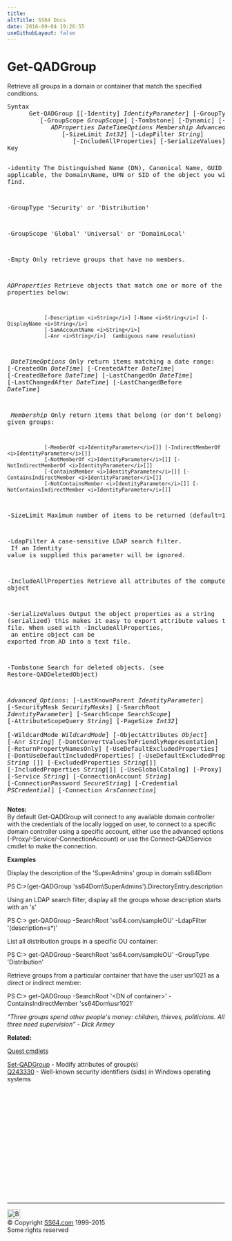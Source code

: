 ```yaml
---
title:
altTitle: SS64 Docs
date: 2016-09-04 19:26:55
useGithubLayout: false
---
```

<!-- #BeginLibraryItem "/Library/head_ps.lbi" --><!-- #EndLibraryItem --><h1>Get-QADGroup</h1> 
<p>Retrieve all groups in a domain or container that match the specified conditions.</p>
<pre>Syntax
      Get-QADGroup [[-Identity] <i>IdentityParameter</i>] [-GroupType <i>GroupType</i>]
         [-GroupScope <i>GroupScope</i>] [-Tombstone] [-Dynamic] [-Empty]
            <i>ADProperties</i> <i>DateTimeOptions Membership</i> <i>Advanced_Options</i>
               [-SizeLimit <i>Int32</i>] [-LdapFilter <i>String</i>]
                  [-IncludeAllProperties] [-SerializeValues] 
Key

   -identity    The Distinguished Name (DN), Canonical Name, GUID or, where applicable,
                the Domain\Name, UPN or SID of the object you wish to find. 

   -GroupType   'Security' or 'Distribution' 

   -GroupScope  'Global' 'Universal' or 'DomainLocal' 

   -Empty       Only retrieve groups that have no members.

   <i>ADProperties</i> Retrieve objects that match one or more of the properties below:
 
                [-Description <i>String</i>] [-Name <i>String</i>] [-DisplayName <i>String</i>]
                [-SamAccountName <i>String</i>] 
                [-Anr <i>String</i>]  (ambiguous name resolution)

<i>   DateTimeOptions</i>
                Only return items matching a date range:
                [-CreatedOn <i>DateTime</i>] [-CreatedAfter <i>DateTime</i>] [-CreatedBefore <i>DateTime</i>]
                [-LastChangedOn <i>DateTime</i>] [-LastChangedAfter <i>DateTime</i>] [-LastChangedBefore <i>DateTime</i>]

<i>   Membership</i>
                Only return items that belong (or don't belong) to given groups:

                [-MemberOf <i>IdentityParameter</i>[]] [-IndirectMemberOf <i>IdentityParameter</i>[]] 
                [-NotMemberOf <i>IdentityParameter</i>[]] [-NotIndirectMemberOf <i>IdentityParameter</i>[]]
                [-ContainsMember <i>IdentityParameter</i>[]] [-ContainsIndirectMember <i>IdentityParameter</i>[]] 
                [-NotContainsMember <i>IdentityParameter</i>[]] [-NotContainsIndirectMember <i>IdentityParameter</i>[]]

   -SizeLimit   Maximum number of items to be returned (default=1000) 

   -LdapFilter  A case-sensitive LDAP search filter.<br>                If an Identity value is supplied this parameter will be ignored.

   -IncludeAllProperties
                Retrieve all attributes of the computer object

   -SerializeValues
                Output the object properties as a string (serialized) this makes it easy to
                export attribute values to a text file. When used with -IncludeAllProperties, <br>                an entire object can be exported from AD into a text file.

   -Tombstone   Search for deleted objects. (see Restore-QADDeletedObject)

   <i>Advanced_Options</i>:
                [-LastKnownParent <i>IdentityParameter</i>] [-SecurityMask <i>SecurityMasks</i>]
                [-SearchRoot <i>IdentityParameter</i>] [-SearchScope <i>SearchScope</i>]
                [-AttributeScopeQuery <i>String</i>] [-PageSize <i>Int32</i>]  
                [-WildcardMode <i>WildcardMode</i>] [-ObjectAttributes <i>Object</i>]  [-Anr <i>String</i>] 
                [-DontConvertValuesToFriendlyRepresentation] [-ReturnPropertyNamesOnly]
                [-UseDefaultExcludedProperties] [-DontUseDefaultIncludedProperties] 
                [-UseDefaultExcludedPropertiesExcept <i>String</i> []] [-ExcludedProperties <i>String</i>[]]
                [-IncludedProperties <i>String</i>[]] [-UseGlobalCatalog] 
                [-Proxy] [-Service <i>String</i>]
                [-ConnectionAccount <i>String</i>] [-ConnectionPassword <i>SecureString</i>]
                [-Credential <i>PSCredential</i>] [-Connection <i>ArsConnection</i>]</pre>
<p>
  <b>Notes:</b>        <br>
By default <span class="code">Get-QADGroup</span> will connect to any available domain controller with the credentials of the locally logged on user, to connect to a specific domain controller using a specific account, either use the advanced options (-Proxy/-Service/-ConnectionAccount) or use the <span class="code">Connect-QADService</span> cmdlet to make the connection. </p>
<p><b>Examples</b></p>
<p>Display the description of the 'SuperAdmins' group in domain ss64Dom </p>
<p><span class="code">PS C:&gt;(get-QADGroup 'ss64Dom\SuperAdmins').DirectoryEntry.description</span></p>
<p> Using an LDAP search filter, display all the  groups whose description starts with an 's' </p>
<p><span class="code">PS C:&gt; get-QADGroup -SearchRoot 'ss64.com/sampleOU' -LdapFilter '(description=s*)' </span></p>
<p>List all 
distribution groups in a specific OU container:</p>
<p class="code">PS C:&gt; get-QADGroup -SearchRoot 'ss64.com/sampleOU' -GroupType 'Distribution'</p>
<p>Retrieve groups from a particular container that have the user <span class="code">usr1021</span> as a direct or indirect 
member:</p>
<p><span class="code">PS C:&gt; get-QADGroup -SearchRoot '&lt;DN of container&gt;' -ContainsIndirectMember 
'ss64Dom\usr1021'</span></p>
<p><i>“Three groups spend other people's money: children, thieves, politicians. All three need supervision” - Dick Armey</i></p>
<p><b>Related:</b></p>
<p><a href="quest.html">Quest cmdlets</a><br>

<a href="set-qadgroup.html">Set-QADGroup</a> - Modify attributes of group(s)<br>
<a href="https://support.microsoft.com/kb/243330">Q243330</a> - Well-known security identifiers (sids) in Windows operating systems</p><!-- #BeginLibraryItem "/Library/foot_ps.lbi" --><p>
<!-- PowerShell300 -->
<ins class="adsbygoogle" style="display:inline-block;width:300px;height:250px" data-ad-client="ca-pub-6140977852749469" data-ad-slot="6253539900"></ins>
<script>
(adsbygoogle = window.adsbygoogle || []).push({});
</script></p>
<hr>
<div id="bl" class="footer"><a href="get-qadgroup.html#"><img src="../images/top.png" width="30" height="22" alt="Back to the Top"></a></div>
<div id="br" class="footer, tagline">© Copyright <a href="http://ss64.com/">SS64.com</a> 1999-2015<br>
Some rights reserved</div><!-- #EndLibraryItem -->

